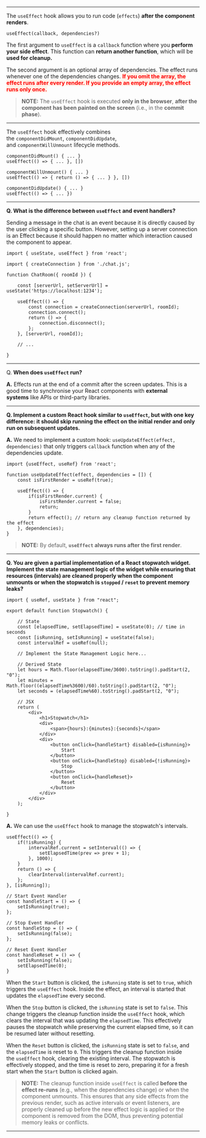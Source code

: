 


---

The `useEffect` hook allows you to run code (`effects`) **after the component renders**.

```
useEffect(callback, dependencies?)
```

The first argument to `useEffect` is a `callback` function where you **perform your side effect**. This function can **return another function**, which will be **used for cleanup.**

The second argument is an optional array of dependencies. The effect runs whenever one of the dependencies changes. <strong><span style="color: red; background: #FFF1E8">If you omit the array, the effect runs after every render. If you provide an empty array, the effect runs only once.</span></strong>

> **NOTE:** The `useEffect` hook is executed **only in the browser**, **after the component has been painted on the screen** (i.e., in the **commit phase**).

---

The `useEffect` hook effectively combines the `componentDidMount`, `componentDidUpdate`, and `componentWillUnmount` lifecycle methods.

```
componentDidMount() { ... }
useEffect(() => { ... }, [])

componentWillUnmount() { ... }
useEffect(() => { return () => { ... } }, [])

componentDidUpdate() { ... }
useEffect(() => { ... })
```

---

**Q. What is the difference between `useEffect` and event handlers?**

Sending a message in the chat is an event because it is directly caused by the user clicking a specific button. However, setting up a server connection is an Effect because it should happen no matter which interaction caused the component to appear.

```
import { useState, useEffect } from 'react';  

import { createConnection } from './chat.js';  

function ChatRoom({ roomId }) {

	const [serverUrl, setServerUrl] = useState('https://localhost:1234');  

	useEffect(() => {  
		const connection = createConnection(serverUrl, roomId);  
		connection.connect();  
		return () => {  
			connection.disconnect();  
		};  
	}, [serverUrl, roomId]);  

	// ...  

}
```

---

Q. **When does `useEffect` run?**

**A.** Effects run at the end of a commit after the screen updates. This is a good time to synchronise your React components with **external systems** like APIs or third-party libraries. 

---

**Q. Implement a custom React hook similar to `useEffect`, but with one key difference: it should skip running the effect on the initial render and only run on subsequent updates.**

**A.** We need to implement a custom hook: `useUpdateEffect(effect, dependencies)` that only triggers `callback` function when any of the dependencies update.

```
import {useEffect, useRef} from 'react';

function useUpdateEffect(effect, dependencies = []) {
	const isFirstRender = useRef(true);

	useEffect(() => {
		if(isFirstRender.current) {
			isFirstRender.current = false;
			return;
		}
		return effect(); // return any cleanup function returned by the effect
	}, dependencies);
}
```

> **NOTE:** By default, **`useEffect` always runs after the first render**.

---

**Q. You are given a partial implementation of a React stopwatch widget. Implement the state management logic of the widget while ensuring that resources (intervals) are cleaned properly when the component unmounts or when the stopwatch is `stopped` / `reset` to prevent memory leaks?**

```
import { useRef, useState } from "react";

export default function Stopwatch() {

	// State
	const [elapsedTime, setElapsedTime] = useState(0); // time in seconds
	const [isRunning, setIsRunning] = useState(false);
	const intervalRef = useRef(null);

	// Implement the State Management Logic here...

	// Derived State
	let hours = Math.floor(elapsedTime/3600).toString().padStart(2, "0");
	let minutes = Math.floor((elapsedTime%3600)/60).toString().padStart(2, "0");
	let seconds = (elapsedTime%60).toString().padStart(2, "0");

	// JSX
	return (
		<div>
			<h1>Stopwatch</h1>
			<div>
				<span>{hours}:{minutes}:{seconds}</span>
			</div>
			<div>
				<button onClick={handleStart} disabled={isRunning}>
					Start
				</button>
				<button onClick={handleStop} disabled={!isRunning}>
					Stop
				</button>
				<button onClick={handleReset}>
					Reset
				</button>
			</div>
		</div>
	);

}
```

**A.** We can use the `useEffect` hook to manage the stopwatch's intervals.

```
useEffect(() => {
	if(!isRunning) {
		intervalRef.current = setInterval(() => {
			setElapsedTime(prev => prev + 1);
		}, 1000);
	}
	return () => {
		clearInterval(intervalRef.current);
	};
}, [isRunning]);

// Start Event Handler
const handleStart = () => {
	setIsRunning(true);
};

// Stop Event Handler
const handleStop = () => {
	setIsRunning(false);
};

// Reset Event Handler
const handleReset = () => {
	setIsRunning(false);
	setElapsedTime(0);
}
```

When the `Start` button is clicked, the `isRunning` state is set to `true`, which triggers the `useEffect` hook. Inside the effect, an interval is started that updates the `elapsedTime` every second.

When the `Stop` button is clicked, the `isRunning` state is set to `false`. This change triggers the cleanup function inside the `useEffect` hook, which clears the interval that was updating the `elapsedTime`. This effectively pauses the stopwatch while preserving the current elapsed time, so it can be resumed later without resetting.

When the `Reset` button is clicked, the `isRunning` state is set to `false`, and the `elapsedTime` is reset to `0`. This triggers the cleanup function inside the `useEffect` hook, clearing the existing interval. The stopwatch is effectively stopped, and the time is reset to zero, preparing it for a fresh start when the `Start` button is clicked again.

> **NOTE:** The cleanup function inside `useEffect` is called **before the effect re-runs** (e.g., when the dependencies change) or when the component unmounts. This ensures that any side effects from the previous render, such as active intervals or event listeners, are properly cleaned up before the new effect logic is applied or the component is removed from the DOM, thus preventing potential memory leaks or conflicts.

---







